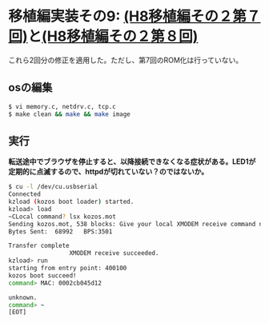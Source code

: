 # 移植編実装その9: [(H8移植編その２第７回)](http://kozos.jp/kozos/h8_2_07.html)と[(H8移植編その２第８回)](http://kozos.jp/kozos/h8_2_08.html)

これら2回分の修正を適用した。ただし、第7回のROM化は行っていない。

## osの編集

```bash
$ vi memory.c, netdrv.c, tcp.c
$ make clean && make && make image
```

## 実行

**転送途中でブラウザを停止すると、以降接続できなくなる症状がある。LED1が定期的に点滅するので、httpdが切れていない？のではないか。**

```bash
$ cu -l /dev/cu.usbserial
Connected
kzload (kozos boot loader) started.
kzload> load
~CLocal command? lsx kozos.mot
Sending kozos.mot, 538 blocks: Give your local XMODEM receive command now.
Bytes Sent:  68992   BPS:3501

Transfer complete
                 XMODEM receive succeeded.
kzload> run
starting from entry point: 400100
kozos boot succeed!
command> MAC: 0002cb045d12

unknown.
command> ~
[EOT]
```
